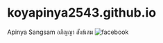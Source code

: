 # koyapinya2543.github.io
Apinya Sangsam อภิญญา สังข์เสม 
![facebook](https://www.facebook.com/messenger_media/?thread_id=100003422964894&attachment_id=3554686837915751&message_id=mid.%24cAAAABlYob3d68JAQwl0v0q_2olE1)
